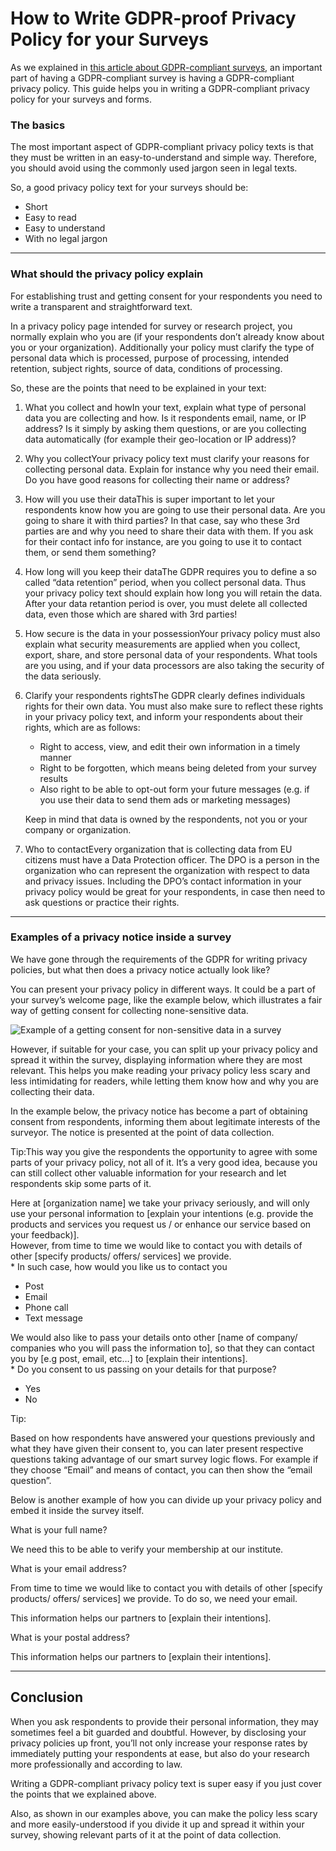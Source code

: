 # How to Write GDPR-proof Privacy Policy for your Surveys

As we explained in [this article about GDPR-compliant surveys](https://www.surveylegend.com/how-to-make-gdpr-proof-surveys-or-forms/), an important part of having a GDPR-compliant survey is having a GDPR-compliant privacy policy. This guide helps you in writing a GDPR-compliant privacy policy for your surveys and forms.

### The basics

The most important aspect of GDPR-compliant privacy policy texts is that they must be written in an easy-to-understand and simple way. Therefore, you should avoid using the commonly used jargon seen in legal texts.

So, a good privacy policy text for your surveys should be:

* Short
* Easy to read
* Easy to understand
* With no legal jargon

***

### What should the privacy policy explain

For establishing trust and getting consent for your respondents you need to write a transparent and straightforward text.

In a privacy policy page intended for survey or research project, you normally explain who you are (if your respondents don’t already know about you or your organization). Additionally your policy must clarify the type of personal data which is processed, purpose of processing, intended retention, subject rights, source of data, conditions of processing.

So, these are the points that need to be explained in your text:

1. What you collect and howIn your text, explain what type of personal data you are collecting and how. Is it respondents email, name, or IP address? Is it simply by asking them questions, or are you collecting data automatically (for example their geo-location or IP address)?
2. Why you collectYour privacy policy text must clarify your reasons for collecting personal data. Explain for instance why you need their email. Do you have good reasons for collecting their name or address?
3. How will you use their dataThis is super important to let your respondents know how you are going to use their personal data. Are you going to share it with third parties? In that case, say who these 3rd parties are and why you need to share their data with them. If you ask for their contact info for instance, are you going to use it to contact them, or send them something?
4. How long will you keep their dataThe GDPR requires you to define a so called “data retention” period, when you collect personal data. Thus your privacy policy text should explain how long you will retain the data. After your data retantion period is over, you must delete all collected data, even those which are shared with 3rd parties!
5. How secure is the data in your possessionYour privacy policy must also explain what security measurements are applied when you collect, export, share, and store personal data of your respondents. What tools are you using, and if your data processors are also taking the security of the data seriously.
6.  Clarify your respondents rightsThe GDPR clearly defines individuals rights for their own data. You must also make sure to reflect these rights in your privacy policy text, and inform your respondents about their rights, which are as follows:

    * Right to access, view, and edit their own information in a timely manner
    * Right to be forgotten, which means being deleted from your survey results
    * Also right to be able to opt-out form your future messages (e.g. if you use their data to send them ads or marketing messages)

    Keep in mind that data is owned by the respondents, not you or your company or organization.
7. Who to contactEvery organization that is collecting data from EU citizens must have a Data Protection officer. The DPO is a person in the organization who can represent the organization with respect to data and privacy issues. Including the DPO’s contact information in your privacy policy would be great for your respondents, in case then need to ask questions or practice their rights.

***

### Examples of a privacy notice inside a survey

We have gone through the requirements of the GDPR for writing privacy policies, but what then does a privacy notice actually look like?

You can present your privacy policy in different ways. It could be a part of your survey’s welcome page, like the example below, which illustrates a fair way of getting consent for collecting none-sensitive data.

![Example of a getting consent for non-sensitive data in a survey](https://www.surveylegend.com/wordpress/wp-content/themes/sage/resources/images/tutorials/gdpr-obtain-consent-for-non-sensitive-data-using-a-welcome-page.png)

&#x20;

However, if suitable for your case, you can split up your privacy policy and spread it within the survey, displaying information where they are most relevant. This helps you make reading your privacy policy less scary and less intimidating for readers, while letting them know how and why you are collecting their data.

In the example below, the privacy notice has become a part of obtaining consent from respondents, informing them about legitimate interests of the surveyor. The notice is presented at the point of data collection.

Tip:This way you give the respondents the opportunity to agree with some parts of your privacy policy, not all of it. It’s a very good idea, because you can still collect other valuable information for your research and let respondents skip some parts of it.

Here at \[organization name] we take your privacy seriously, and will only use your personal information to \[explain your intentions (e.g. provide the products and services you request us / or enhance our service based on your feedback)].\
However, from time to time we would like to contact you with details of other \[specify products/ offers/ services] we provide.\
\* In such case, how would you like us to contact you

* Post
* Email
* Phone call
* Text message

We would also like to pass your details onto other \[name of company/ companies who you will pass the information to], so that they can contact you by \[e.g post, email, etc…] to \[explain their intentions].\
\* Do you consent to us passing on your details for that purpose?

* Yes
* No

Tip:

Based on how respondents have answered your questions previously and what they have given their consent to, you can later present respective questions taking advantage of our smart survey logic flows. For example if they choose “Email” and means of contact, you can then show the “email question”.

Below is another example of how you can divide up your privacy policy and embed it inside the survey itself.

What is your full name?

We need this to be able to verify your membership at our institute.

What is your email address?

From time to time we would like to contact you with details of other \[specify products/ offers/ services] we provide. To do so, we need your email.

This information helps our partners to \[explain their intentions].

What is your postal address?

This information helps our partners to \[explain their intentions].

***

## Conclusion

When you ask respondents to provide their personal information, they may sometimes feel a bit guarded and doubtful. However, by disclosing your privacy policies up front, you’ll not only increase your response rates by immediately putting your respondents at ease, but also do your research more professionally and according to law.

Writing a GDPR-compliant privacy policy text is super easy if you just cover the points that we explained above.

Also, as shown in our examples above, you can make the policy less scary and more easily-understood if you divide it up and spread it within your survey, showing relevant parts of it at the point of data collection.

&#x20;
